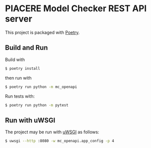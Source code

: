 # PIACERE Model Checker REST API server

This project is packaged with [Poetry](https://python-poetry.org/).

## Build and Run

Build with
```sh
$ poetry install
```
then run with
```sh
$ poetry run python -m mc_openapi
```

Run tests with:
```sh
$ poetry run python -m pytest
```

## Run with uWSGI

The project may be run with [uWSGI](https://uwsgi-docs.readthedocs.io/) as follows:
```sh
$ uwsgi --http :8080 -w mc_openapi.app_config -p 4
```
